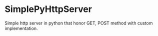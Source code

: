 # SimplePyHttpServer
Simple http server in python that honor GET, POST method with custom implementation.

